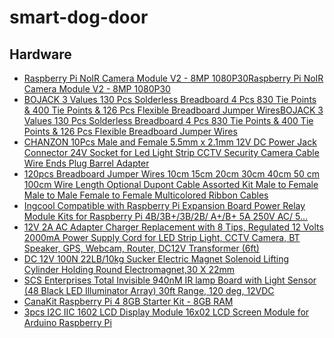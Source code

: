 # smart-dog-door


## Hardware

* [Raspberry Pi NoIR Camera Module V2 - 8MP 1080P30Raspberry Pi NoIR Camera Module V2 - 8MP 1080P30](https://www.amazon.com/gp/product/B01ER2SMHY/ref=ox_sc_act_title_1?smid=A02211013Q5HP3OMSZC7W&psc=1)
* [BOJACK 3 Values 130 Pcs Solderless Breadboard 4 Pcs 830 Tie Points & 400 Tie Points & 126 Pcs Flexible Breadboard Jumper WiresBOJACK 3 Values 130 Pcs Solderless Breadboard 4 Pcs 830 Tie Points & 400 Tie Points & 126 Pcs Flexible Breadboard Jumper Wires](https://www.amazon.com/gp/product/B08Y59P6D1/ref=ox_sc_act_title_2?smid=A2RFXKS6GNXFWP&psc=1)
* [CHANZON 10Pcs Male and Female 5.5mm x 2.1mm 12V DC Power Jack Connector 24V Socket for Led Light Strip CCTV Security Camera Cable Wire Ends Plug Barrel Adapter](https://www.amazon.com/gp/product/B079R9WCG2/ref=ox_sc_act_title_3?smid=A14FP9XIRL6C1F&th=1)
* [120pcs Breadboard Jumper Wires 10cm 15cm 20cm 30cm 40cm 50 cm 100cm Wire Length Optional Dupont Cable Assorted Kit Male to Female Male to Male Female to Female Multicolored Ribbon Cables](https://www.amazon.com/gp/product/B07GD2BWPY/ref=ox_sc_act_title_4?smid=A3S1JN3RP90N86&psc=1)
* [Ingcool Compatible with Raspberry Pi Expansion Board Power Relay Module Kits for Raspberry Pi 4B/3B+/3B/2B/ A+/B+ 5A 250V AC/ 5…](https://www.amazon.com/gp/product/B089795L1X/ref=ox_sc_act_title_5?smid=A37H965O2U1BLV&psc=1)
* [12V 2A AC Adapter Charger Replacement with 8 Tips, Regulated 12 Volts 2000mA Power Supply Cord for LED Strip Light, CCTV Camera, BT Speaker, GPS, Webcam, Router, DC12V Transformer (6ft)](https://www.amazon.com/gp/product/B0852HX9HV/ref=ox_sc_act_title_6?smid=A3HM92FSF4SOPZ&psc=1)
* [DC 12V 100N 22LB/10kg Sucker Electric Magnet Solenoid Lifting Cylinder Holding Round Electromagnet,30 X 22mm](https://www.amazon.com/gp/product/B07HP9353M/ref=ox_sc_act_title_7?smid=A132D7PL1YID8X&th=1)
* [SCS Enterprises Total Invisible 940nM IR lamp Board with Light Sensor (48 Black LED Illuminator Array) 30ft Range, 120 deg, 12VDC](https://www.amazon.com/gp/product/B0785W2RQQ/ref=ox_sc_act_title_8?smid=A2H5YS2OMZ4QYY&psc=1)
* [CanaKit Raspberry Pi 4 8GB Starter Kit - 8GB RAM](https://www.amazon.com/gp/product/B08956GVXN/ref=ox_sc_act_title_9?smid=A30ZYR2W3VAJ0A&psc=1)
* [3pcs I2C IIC 1602 LCD Display Module 16x02 LCD Screen Module for Arduino Raspberry Pi](https://www.amazon.com/Hosyond-Display-Module-Arduino-Raspberry/dp/B0BWTFN9WF/ref=sr_1_3?crid=3FDQ9I962TH8B&dib=eyJ2IjoiMSJ9.25d0pPuL0Wi9nMKD3P8wiU8augktUjNkF33BHWplVtpiFa6-_SrmjxekF9ZMOBxfIeqdv8HKRcb0dq2x9-81Mmn9qQlHcLGKEna3zqQIP0pTjgtebS7TmlbY0dVZ7Y_tTz_E8d75GFvSdI9de6DkfLnVJq-3omR-NFTFBKuCQu-7vN2xsmtLWoUParGUwczWotWdNjXR1PHjFqyb5NgFVUGWEeNoW9x8RCp5Ojr3sn0.8krcW5nnA6uN9yaHPNWr9r6DdrS9VrXXHrD1pKzeoUE&dib_tag=se&keywords=16x2%2Blcd%2Bdisplay%2Braspberry%2Bpi&qid=1743298010&sprefix=16x2%2BLCD%2Bdisplay%2Bras%2Caps%2C137&sr=8-3&th=1)